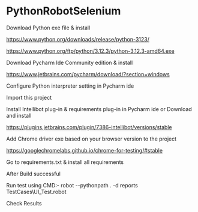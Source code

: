 # PythonRobotSelenium

Download Python exe file & install

https://www.python.org/downloads/release/python-3123/

https://www.python.org/ftp/python/3.12.3/python-3.12.3-amd64.exe

Download Pycharm Ide Community edition & install

https://www.jetbrains.com/pycharm/download/?section=windows

Configure Python interpreter setting in Pycharm ide

Import this project

Install Intellibot plug-in & requirements plug-in in Pycharm ide or 
Download and install 

https://plugins.jetbrains.com/plugin/7386-intellibot/versions/stable

Add Chrome driver exe based on your browser version to the project 

https://googlechromelabs.github.io/chrome-for-testing/#stable

Go to requirements.txt & install all requirements




After Build successful

Run test using CMD:- robot --pythonpath . -d reports TestCases\UI_Test.robot

Check Results
